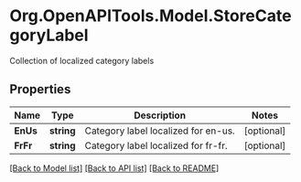 # Org.OpenAPITools.Model.StoreCategoryLabel
Collection of localized category labels
## Properties

Name | Type | Description | Notes
------------ | ------------- | ------------- | -------------
**EnUs** | **string** | Category label localized for en-us. | [optional] 
**FrFr** | **string** | Category label localized for fr-fr. | [optional] 

[[Back to Model list]](../README.md#documentation-for-models) [[Back to API list]](../README.md#documentation-for-api-endpoints) [[Back to README]](../README.md)

